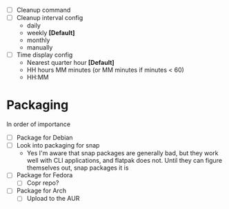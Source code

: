 - [ ] Cleanup command
- [ ] Cleanup interval config
  - daily
  - weekly **[Default]**
  - monthly
  - manually
- [ ] Time display config
  - Nearest quarter hour **[Default]**
  - HH hours MM minutes (or MM minutes if minutes < 60)
  - HH:MM

# Packaging
In order of importance
- [ ] Package for Debian
- [ ] Look into packaging for snap
  - Yes I'm aware that snap packages are generally bad, but they work well with CLI applications, and flatpak does not. Until they can figure themselves out, snap packages it is
- [ ] Package for Fedora
  - [ ] Copr repo?
- [ ] Package for Arch
  - [ ] Upload to the AUR
